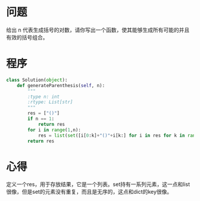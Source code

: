 # 问题
给出 n 代表生成括号的对数，请你写出一个函数，使其能够生成所有可能的并且有效的括号组合。
# 程序
```Python
class Solution(object):
    def generateParenthesis(self, n):
        """
        :type n: int
        :rtype: List[str]
        """
        res = ["()"]
        if n == 1:
            return res
        for i in range(1,n):
            res = list(set([i[0:k]+"()"+i[k:] for i in res for k in range(len(i))]))
        return res
```
# 心得
定义一个res，用于存放结果，它是一个列表。set持有一系列元素，这一点和list很像，但是set的元素没有重复，而且是无序的，这点和dict的key很像。